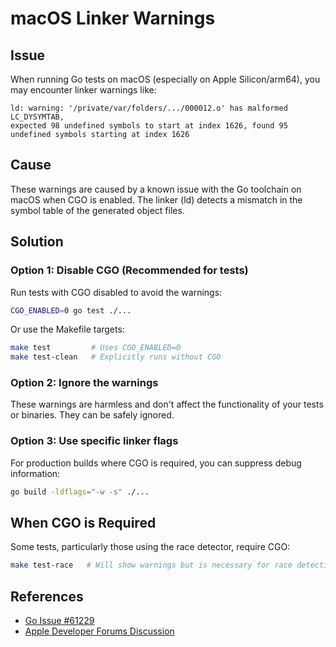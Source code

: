 # macOS Linker Warnings

## Issue

When running Go tests on macOS (especially on Apple Silicon/arm64), you may encounter linker warnings like:

```
ld: warning: '/private/var/folders/.../000012.o' has malformed LC_DYSYMTAB, 
expected 98 undefined symbols to start at index 1626, found 95 undefined symbols starting at index 1626
```

## Cause

These warnings are caused by a known issue with the Go toolchain on macOS when CGO is enabled. The linker (ld) detects a mismatch in the symbol table of the generated object files.

## Solution

### Option 1: Disable CGO (Recommended for tests)

Run tests with CGO disabled to avoid the warnings:

```bash
CGO_ENABLED=0 go test ./...
```

Or use the Makefile targets:

```bash
make test         # Uses CGO_ENABLED=0
make test-clean   # Explicitly runs without CGO
```

### Option 2: Ignore the warnings

These warnings are harmless and don't affect the functionality of your tests or binaries. They can be safely ignored.

### Option 3: Use specific linker flags

For production builds where CGO is required, you can suppress debug information:

```bash
go build -ldflags="-w -s" ./...
```

## When CGO is Required

Some tests, particularly those using the race detector, require CGO:

```bash
make test-race   # Will show warnings but is necessary for race detection
```

## References

- [Go Issue #61229](https://github.com/golang/go/issues/61229)
- [Apple Developer Forums Discussion](https://developer.apple.com/forums/thread/737577)